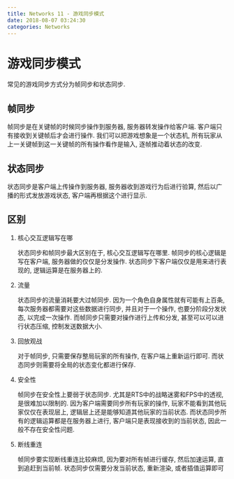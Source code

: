 ```yaml
---
title: Networks 11 - 游戏同步模式
date: 2018-08-07 03:24:30
categories: Networks
---
```

# 游戏同步模式

<!--more-->

常见的游戏同步方式分为帧同步和状态同步.

## 帧同步

帧同步是在关键帧的时候同步操作到服务器, 服务器转发操作给客户端. 客户端只有接收到关键帧后才会进行操作. 我们可以把游戏想象是一个状态机, 所有玩家从上一关键帧到这一关键帧的所有操作看作是输入, 逐帧推动着状态的改变.

## 状态同步

状态同步是客户端上传操作到服务器, 服务器收到游戏行为后进行验算, 然后以广播的形式发放游戏状态, 客户端再根据这个进行显示.

## 区别

1. 核心交互逻辑写在哪

    状态同步和帧同步最大区别在于, 核心交互逻辑写在哪里. 帧同步的核心逻辑是写在客户端, 服务器做的仅仅是分发操作. 状态同步下客户端仅仅是用来进行表现的, 逻辑运算是在服务器上的.

2. 流量

    状态同步的流量消耗要大过帧同步. 因为一个角色自身属性就有可能有上百条, 每次服务器都需要对这些数据进行同步, 并且对于一个操作, 也要分阶段分发状态, 以完成一次操作. 而帧同步只需要对操作进行上传和分发, 甚至可以可以进行状态压缩, 控制发送数据大小.

3. 回放观战

    对于帧同步, 只需要保存整局玩家的所有操作, 在客户端上重新运行即可. 而状态同步则需要将全局的状态变化都进行保存.

4. 安全性

    帧同步在安全性上要弱于状态同步. 尤其是RTS中的战略迷雾和FPS中的透视, 是很难加以限制的. 因为客户端需要同步所有玩家的操作, 玩家不能看到其他玩家仅仅在表现层上, 逻辑层上还是能够知道其他玩家的当前状态. 而状态同步所有的逻辑运算都是在服务器上进行, 客户端只是表现接收到的当前状态, 因此一般不存在安全性问题.

5. 断线重连

    帧同步要实现断线重连比较麻烦, 因为要对所有帧进行缓存, 然后加速运算, 直到追赶到当前帧. 状态同步仅需要分发当前状态, 重新渲染, 或者插值运算即可